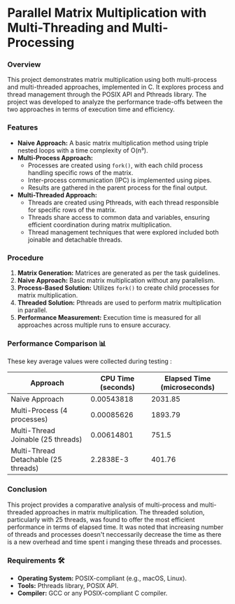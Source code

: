 # Parallel Matrix Multiplication with Multi-Threading and Multi-Processing 

### Overview

This project demonstrates matrix multiplication using both multi-process and multi-threaded approaches, implemented in C. It explores process and thread management through the POSIX API and Pthreads library. The project was developed to analyze the performance trade-offs between the two approaches in terms of execution time and efficiency.

### Features

- **Naive Approach:** A basic matrix multiplication method using triple nested loops with a time complexity of O(n³).
- **Multi-Process Approach:**
  - Processes are created using `fork()`, with each child process handling specific rows of the matrix.
  - Inter-process communication (IPC) is implemented using pipes.
  - Results are gathered in the parent process for the final output.
- **Multi-Threaded Approach:**
  - Threads are created using Pthreads, with each thread responsible for specific rows of the matrix.
  - Threads share access to common data and variables, ensuring efficient coordination during matrix multiplication.
  - Thread management techniques that were explored included both joinable and detachable threads.

### Procedure

1. **Matrix Generation:** Matrices are generated as per the task guidelines.
2. **Naive Approach:** Basic matrix multiplication without any parallelism.
3. **Process-Based Solution:** Utilizes `fork()` to create child processes for matrix multiplication.
4. **Threaded Solution:** Pthreads are used to perform matrix multiplication in parallel.
5. **Performance Measurement:** Execution time is measured for all approaches across multiple runs to ensure accuracy.

### Performance Comparison 📊

These key average values were collected during testing :

| Approach                               | CPU Time (seconds) | Elapsed Time (microseconds) |
|----------------------------------------|--------------------|-----------------------------|
| Naive Approach                         | 0.00543818         | 2031.85                     |
| Multi-Process (4 processes)            | 0.00085626         | 1893.79                     |
| Multi-Thread Joinable (25 threads)     | 0.00614801         | 751.5                       |
| Multi-Thread Detachable (25 threads)   | 2.2838E-3          | 401.76                      |


### Conclusion

This project provides a comparative analysis of multi-process and multi-threaded approaches in matrix multiplication. The threaded solution, particularly with 25 threads, was found to offer the most efficient performance in terms of elapsed time. It was noted that increasing number of threads and processes doesn't neccessarily decrease the time as there is a new overhead and time spent i manging these threads and processes.

### Requirements 🛠️

- **Operating System:** POSIX-compliant (e.g., macOS, Linux).
- **Tools:** Pthreads library, POSIX API.
- **Compiler:** GCC or any POSIX-compliant C compiler.


